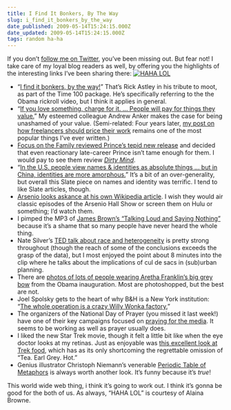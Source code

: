 ```yaml
---
title: I Find It Bonkers, By The Way
slug: i_find_it_bonkers_by_the_way
date_published: 2009-05-14T15:24:15.000Z
date_updated: 2009-05-14T15:24:15.000Z
tags: random ha-ha
---
```


If you don’t [follow me on Twitter](http://twitter.com/anildash), you’ve been missing out. But fear not! I take care of my loyal blog readers as well, by offering you the highlights of the interesting links I’ve been sharing there:
[![HAHA LOL](http://farm4.static.flickr.com/3543/3505633439_87d4bc5519.jpg?v=0)](http://www.flickr.com/photos/alaina/3505633439/)

- “[I find it bonkers, by the way!](http://bit.ly/mootroll)” That’s Rick Astley in his tribute to moot, as part of the Time 100 package. He’s specifically referring to the the Obama rickroll video, but I think it applies in general.
- “[If you love something, charge for it. … People will pay for things they value.](http://bit.ly/lovecharge)” My esteemed colleague Andrew Anker makes the case for being unashamed of your value. (Semi-related: Four years later, [my post on how freelancers should price their work](http://www.dashes.com/anil/2005/05/pay-by-the-hour.html) remains one of the most popular things I’ve ever written.)
- [Focus on the Family reviewed Prince’s tepid new release](http://bit.ly/focusflower) and decided that even reactionary late-career Prince isn’t tame enough for them. I would pay to see them review *[Dirty Mind](http://www.amazon.com/gp/product/B00122OTSE?ie=UTF8&amp;tag=2020-20&amp;linkCode=as2&amp;camp=1789&amp;creative=390957&amp;creativeASIN=B00122OTSE)*.
- “[In the U.S. people view names & identities as absolute things … but in China, identities are more amorphous.](http://bit.ly/englishname)” It’s a bit of an over-generality, but overall this Slate piece on names and identity was terrific. I tend to like Slate articles, though.
- [Arsenio looks askance at his own Wikipedia article](http://bit.ly/arseniopedia). I wish they would air classic episodes of the Arsenio Hall Show or screen them on Hulu or something; I’d watch them.
- I pimped the MP3 of [James Brown’s “Talking Loud and Saying Nothing”](http://bit.ly/talkingloud) because it’s a shame that so many people have never heard the whole thing.
- Nate Silver’s [TED talk about race and heterogeneity](http://bit.ly/culdesac) is pretty strong throughout (though the reach of some of the conclusions exceeds the grasp of the data), but I most enjoyed the point about 8 minutes into the clip where he talks about the implications of cul de sacs in (sub)urban planning.
- There are [photos of lots of people wearing Aretha Franklin’s big grey bow](http://bit.ly/greybow) from the Obama inauguration. Most are photoshopped, but the best are not.
- Joel Spolsky gets to the heart of why B&H is a New York institution: “[The whole operation is a crazy Willy Wonka factory.](http://bit.ly/joelbh)”
- The organizers of the National Day of Prayer (you missed it last week!) have one of their key campaigns focused on [praying for the media](http://bit.ly/npdmedia). It seems to be working as well as prayer usually does.
- I liked the new Star Trek movie, though it felt a little bit like when the eye doctor looks at my retinas. Just as enjoyable was [this excellent look at Trek food](http://bit.ly/trekgrub), which has as its only shortcoming the regrettable omission of “Tea. Earl Grey. Hot.”
- Genius illustrator Christoph Niemann’s venerable [Periodic Table of Metaphors](http://bit.ly/metaphors) is always worth another look. It’s funny because it’s *true*!

This world wide web thing, i think it’s going to work out. I think it’s gonna be good for the both of us. As always, “HAHA LOL” is courtesy of Alaina Browne.
